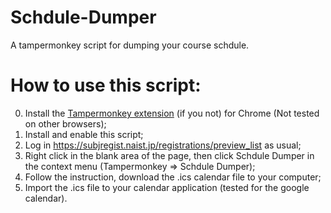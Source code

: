 # Schdule-Dumper
A tampermonkey script for dumping your course schdule.

# How to use this script:

0. Install the [Tampermonkey extension](https://chrome.google.com/webstore/detail/tampermonkey/dhdgffkkebhmkfjojejmpbldmpobfkfo?hl=en) (if you not) for Chrome (Not tested on other browsers);
1. Install and enable this script;
2. Log in https://subjregist.naist.jp/registrations/preview_list as usual;
3. Right click in the blank area of the page, then click Schdule Dumper in the context menu (Tampermonkey => Schdule Dumper);
4. Follow the instruction, download the .ics calendar file to your computer;
5. Import the .ics file to your calendar application (tested for the google calendar).
